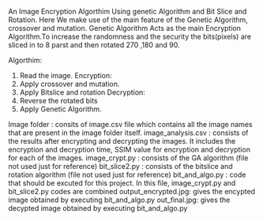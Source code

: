 An Image Encryption Algorthim Using genetic Algorithm and Bit Slice and Rotation. Here We make use of the main feature of the Genetic Algorithm, crossover and mutation. Genetic Algorithm Acts as the main Encryption Algorithm.To increase the randomness and the security the bits(pixels) are sliced  in to 8  parst and then rotated  270 ,180 and 90.



Algorthim:
1. Read the image.
Encryption:
1. Apply crossover and mutation.
2. Apply Bitslice and rotation
Decryption:
1. Reverse the rotated bits 
2. Apply Genetic Algorithm.

Image folder : consits of image.csv file which contains all the image names that are present in the image folder itself.
image_analysis.csv : consists of the results after encrypting and decrypting the images. It includes the encryption and decryption time, SSIM value for encryption and decryption for each of the images.
image_crypt.py : consists of the GA algorithm (file not used just for reference)
bit_slice2.py : consists of the bitslice and rotation algorithm (file not used just for reference)
bit_and_algo.py : code that should be excuted for this project. In this file, image_crypt.py and bit_slice2.py codes are combined
output_encrypted.jpg: gives the encypted image obtained by executing bit_and_algo.py
out_final.jpg: gives the decypted image obtained by executing bit_and_algo.py


